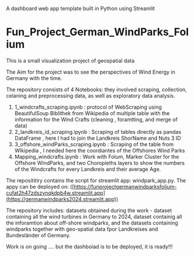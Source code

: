A dashboard web app template built in Python using Streamlit
# Fun_Project_German_WindParks_Folium
This is a small visualization project of geospatial data


The Aim for the project was to see the perspectives of Wind Energy in Germany with the time. 

The repository consists of 4 Notebooks:
they involved scraping, collection, celaning and preprocessing data, as well as exploratory data analysis.
1. 1_windcrafts_scraping.ipynb  : protocol of WebScraping using BeautifulSoup Biblithek from Wikipedia of multiple table with the information
   for the Wind Crafts (cleaning , foramtting, and merge of data)
2. 2_landkreis_id_scraping.ipynb : Scraping of tables directly as pandas DataFrame , here I had to join the Landkreis ShorName and Nuts 3 ID
3. 3_offshore_windParks_scraping.ipynb : Scraping of the table from WIkipedia , I needed here the coordiantes of the Offshores Wind Parks
4. Mapping_windcrafts.ipynb  : Work with Folum, Marker Cluster for the Offshore WindParks, and two Choropleths layers to show the numbers of the Windcrafts for every Landkreis and their average Age.

The reposititiry contains the script for streamlit app: windpark_app.py. The appy can be deployed on: ([https://funprojectgermanwindparksfolium-cufat2h47zdszynqkdpb4w.streamlit.app](https://germanwindparks2024.streamlit.app)) 

The repository includes: datasets obtained during the work  - dataset containing all the wind turbines in Germany to 2024, dataset containig all the inforamtion about off-shore windparks, and the datasets containing windparks together with geo-spatial data fpor Landkreises and Bundesländer of Germany.

   Work is on going .... but the dashboiad is to be deployed, it is ready!!!
